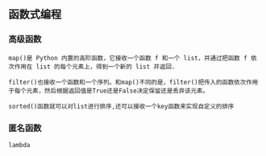 ## 函数式编程

### 高级函数
```
map()是 Python 内置的高阶函数，它接收一个函数 f 和一个 list，并通过把函数 f 依次作用在 list 的每个元素上，得到一个新的 list 并返回.
```
```
filter()也接收一个函数和一个序列。和map()不同的是，filter()把传入的函数依次作用于每个元素，然后根据返回值是True还是False决定保留还是丢弃该元素。
```
```
sorted()函数就可以对list进行排序,还可以接收一个key函数来实现自定义的排序
```

### 匿名函数
```
lambda
```